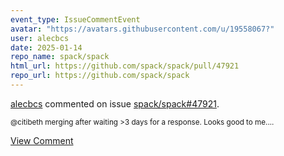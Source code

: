 ```yaml
---
event_type: IssueCommentEvent
avatar: "https://avatars.githubusercontent.com/u/19558067?"
user: alecbcs
date: 2025-01-14
repo_name: spack/spack
html_url: https://github.com/spack/spack/pull/47921
repo_url: https://github.com/spack/spack
---
```


<a href='https://github.com/alecbcs' target='_blank'>alecbcs</a> commented on issue <a href='https://github.com/spack/spack/pull/47921' target='_blank'>spack/spack#47921</a>.

<small>@citibeth merging after waiting >3 days for a response. Looks good to me....</small>

<a href='https://github.com/spack/spack/pull/47921' target='_blank'>View Comment</a>